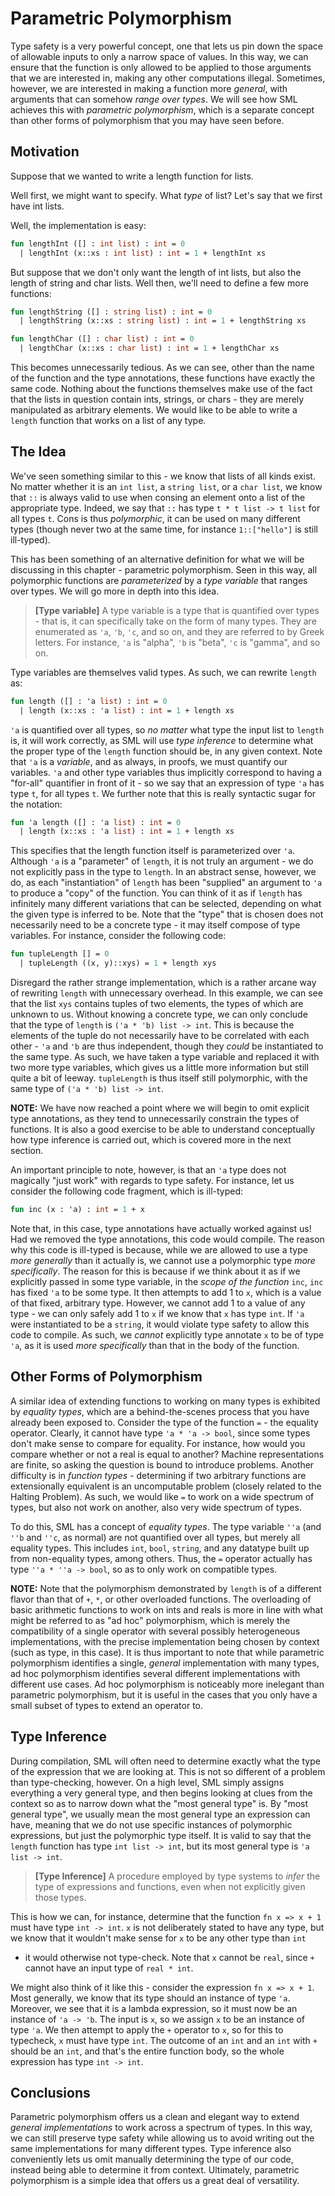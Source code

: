 # Parametric Polymorphism
Type safety is a very powerful concept, one that lets us pin down the space of
allowable inputs to only a narrow space of values. In this way, we can ensure
that the function is only allowed to be applied to those arguments that we are
interested in, making any other computations illegal. Sometimes, however, we are
interested in making a function more _general_, with arguments that can somehow
_range over types_. We will see how SML achieves this with _parametric
polymorphism_, which is a separate concept than other forms of polymorphism that
you may have seen before.

## Motivation
Suppose that we wanted to write a length function for lists.

Well first, we might want to specify. What _type_ of list? Let's say that we
first have int lists.

Well, the implementation is easy:
```sml
fun lengthInt ([] : int list) : int = 0
  | lengthInt (x::xs : int list) : int = 1 + lengthInt xs
```

But suppose that we don't only want the length of int lists, but also the length
of string and char lists. Well then, we'll need to define a few more functions:
```sml
fun lengthString ([] : string list) : int = 0
  | lengthString (x::xs : string list) : int = 1 + lengthString xs

fun lengthChar ([] : char list) : int = 0
  | lengthChar (x::xs : char list) : int = 1 + lengthChar xs
```

This becomes unnecessarily tedious. As we can see, other than the name of the
function and the type annotations, these functions have exactly the same code.
Nothing about the functions themselves make use of the fact that the lists in
question contain ints, strings, or chars - they are merely manipulated as
arbitrary elements. We would like to be able to write a `length` function that
works on a list of any type.

## The Idea
We've seen something similar to this - we know that lists of all kinds exist. No
matter whether it is an `int list`, a `string list`, or a `char list`, we know
that `::` is always valid to use when consing an element onto a list of the
appropriate type. Indeed, we say that `::` has type `t * t list -> t list` for
all types `t`. Cons is thus _polymorphic_, it can be used on many different
types (though never two at the same time, for instance `1::["hello"]` is still
ill-typed). 

This has been something of an alternative definition for what we will be
discussing in this chapter - parametric polymorphism. Seen in this way, all
polymorphic functions are _parameterized_ by a _type variable_ that ranges over
types. We will go more in depth into this idea.

> **[Type variable]** A type variable is a type that is quantified over types -
> that is, it can specifically take on the form of many types. They are
> enumerated as `'a`, `'b`, `'c`, and so on, and they are referred to by Greek
> letters. For instance, `'a` is "alpha", `'b` is "beta", `'c` is "gamma", and
> so on.

Type variables are themselves valid types. As such, we can rewrite `length` as:
```sml
fun length ([] : 'a list) : int = 0
  | length (x::xs : 'a list) : int = 1 + length xs
```

`'a` is quantified over all types, so _no matter_ what type the input list to
`length` is, it will work correctly, as SML will use _type inference_ to
determine what the proper type of the `length` function should be, in any given
context. Note that `'a` is a _variable_, and as always, in proofs, we must
quantify our variables. `'a` and other type variables thus implicitly correspond
to having a "for-all" quantifier in front of it - so we say that an expression of type `'a` has type `t`, for all types `t`. We further note that this is really syntactic sugar for the notation:
```sml
fun 'a length ([] : 'a list) : int = 0
  | length (x::xs : 'a list) : int = 1 + length xs
```

This specifies that the length function itself is parameterized over `'a`.
Although `'a` is a "parameter" of `length`, it is not truly an argument - we do
not explicitly pass in the type to `length`. In an abstract sense, however, we
do, as each "instantiation" of `length` has been "supplied" an argument to `'a`
to produce a "copy" of the function. You can think of it as if `length` has
infinitely many different variations that can be selected, depending on what the
given type is inferred to be. Note that the "type" that is chosen does not
necessarily need to be a concrete type - it may itself compose of type
variables. For instance, consider the following code:
```sml
fun tupleLength [] = 0
  | tupleLength ((x, y)::xys) = 1 + length xys
```

Disregard the rather strange implementation, which is a rather arcane way of
rewriting `length` with unnecessary overhead. In this example, we can see that
the list `xys` contains tuples of two elements, the types of which are unknown
to us. Without knowing a concrete type, we can only conclude that the type of
`length` is `('a * 'b) list -> int`. This is because the elements of the tuple
do not necessarily have to be correlated with each other - `'a` and `'b` are
thus independent, though they _could_ be instantiated to the same type. As such,
we have taken a type variable and replaced it with two more type variables,
which gives us a little more information but still quite a bit of leeway.
`tupleLength` is thus itself still polymorphic, with the same type of `('a * 'b)
list -> int`.

**NOTE:** We have now reached a point where we will begin to omit explicit type
annotations, as they tend to unnecessarily constrain the types of functions. It
is also a good exercise to be able to understand conceptually how type inference
is carried out, which is covered more in the next section.

An important principle to note, however, is that an `'a` type does not magically
"just work" with regards to type safety. For instance, let us consider the
following code fragment, which is ill-typed:
```sml
fun inc (x : 'a) : int = 1 + x
```

Note that, in this case, type annotations have actually worked against us! Had
we removed the type annotations, this code would compile. The reason why this
code is ill-typed is because, while we are allowed to use a type _more
generally_ than it actually is, we cannot use a polymorphic type _more
specifically_. The reason for this is because if we think about it as if we
explicitly passed in some type variable, in the _scope of the function_ `inc`,
`inc` has fixed `'a` to be some type. It then attempts to add 1 to `x`, which is
a value of that fixed, arbitrary type. However, we cannot add 1 to a value of
any type - we can only safely add 1 to `x` if we know that `x` has type `int`.
If `'a` were instantiated to be a `string`, it would violate type safety to
allow this code to compile. As such, we _cannot_ explicitly type annotate `x` to
be of type `'a`, as it is used _more specifically_ than that in the body of the
function.

## Other Forms of Polymorphism 

A similar idea of extending functions to working on many types is exhibited by
_equality types_, which are a behind-the-scenes process that you have already
been exposed to. Consider the type of the function `=` - the equality operator.
Clearly, it cannot have type `'a * 'a -> bool`, since some types don't make
sense to compare for equality. For instance, how would you compare whether or
not a real is equal to another? Machine representations are finite, so asking
the question is bound to introduce problems. Another difficulty is in _function
types_ - determining if two arbitrary functions are extensionally equivalent is
an uncomputable problem (closely related to the Halting Problem). As such, we
would like `=` to work on a wide spectrum of types, but also not work on
another, also very wide spectrum of types.

To do this, SML has a concept of _equality types_. The type variable `''a` (and
`''b` and `''c`, as normal) are not quantified over all types, but merely all
equality types. This includes `int`, `bool`, `string`, and any datatype built up
from non-equality types, among others. Thus, the `=` operator actually has type
`''a * ''a -> bool`, so as to only work on compatible types. 

**NOTE:** Note that the polymorphism demonstrated by `length` is of a different
flavor than that of `+`, `*`, or other overloaded functions. The overloading of
basic arithmetic functions to work on ints and reals is more in line with what
might be referred to as "ad hoc" polymorphism, which is merely the compatibility
of a single operator with several possibly heterogeneous implementations, with
the precise implementation being chosen by context (such as type, in this case).
It is thus important to note that while parametric polymorphism identifies a
single, _general_ implementation with many types, ad hoc polymorphism identifies
several different implementations with different use cases. Ad hoc polymorphism
is noticeably more inelegant than parametric polymorphism, but it is useful in
the cases that you only have a small subset of types to extend an operator to.

## Type Inference
During compilation, SML will often need to determine exactly what the type of
the expression that we are looking at. This is not so different of a problem
than type-checking, however. On a high level, SML simply assigns everything a
very general type, and then begins looking at clues from the context so as to
narrow down what the "most general type" is. By "most general type", we usually
mean the most general type an expression can have, meaning that we do not use
specific instances of polymorphic expressions, but just the polymorphic type
itself. It is valid to say that the `length` function has type `int list ->
int`, but its most general type is `'a list -> int`.

> **[Type Inference]** A procedure employed by type systems to _infer_ the type
> of expressions and functions, even when not explicitly given those types.

This is how we can, for instance, determine that the function `fn x => x + 1`
must have type `int -> int`. `x` is not deliberately stated to have any type,
but we know that it wouldn't make sense for `x` to be any other type than `int`
- it would otherwise not type-check. Note that `x` cannot be `real`, since `+`
  cannot have an input type of `real * int`.

We might also think of it like this - consider the expression `fn x => x + 1`.
Most generally, we know that its type should an instance of type `'a`. Moreover, we see that it is a lambda expression, so it must now be an instance of `'a -> 'b`. The input is `x`, so we assign `x` to be an instance of type `'a`. We then attempt to apply the `+` operator to `x`, so for this to typecheck, `x` must have type `int`. The outcome of an `int` and an `int` with `+` should be an `int`, and that's the entire function body, so the whole expression has type `int -> int`.

## Conclusions
Parametric polymorphism offers us a clean and elegant way to extend _general
implementations_ to work across a spectrum of types. In this way, we can still
preserve type safety while allowing us to avoid writing out the same
implementations for many different types. Type inference also conveniently lets
us omit manually determining the type of our code, instead being able to
determine it from context. Ultimately, parametric polymorphism is a simple idea
that offers us a great deal of versatility.
